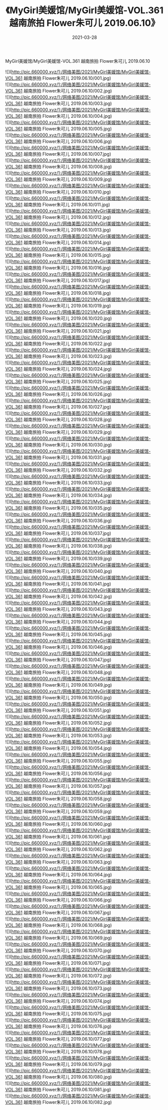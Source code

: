 ﻿---
layout: post
title:  《MyGirl美媛馆/MyGirl美媛馆-VOL.361 越南旅拍 Flower朱可儿 2019.06.10》
date:   2021-03-28
img: http://pic.660000.xyz/1:/网络美图/2021/MyGirl美媛馆/MyGirl美媛馆-VOL.361 越南旅拍 Flower朱可儿 2019.06.10/000.jpg
categories: [美女, 清纯, 唯美]
---

MyGirl美媛馆/MyGirl美媛馆-VOL.361 越南旅拍 Flower朱可儿 2019.06.10

 ![](http://pic.660000.xyz/1:/网络美图/2021/MyGirl美媛馆/MyGirl美媛馆-VOL.361 越南旅拍 Flower朱可儿 2019.06.10/001.jpg) <br>![](http://pic.660000.xyz/1:/网络美图/2021/MyGirl美媛馆/MyGirl美媛馆-VOL.361 越南旅拍 Flower朱可儿 2019.06.10/002.jpg) <br>![](http://pic.660000.xyz/1:/网络美图/2021/MyGirl美媛馆/MyGirl美媛馆-VOL.361 越南旅拍 Flower朱可儿 2019.06.10/003.jpg) <br>![](http://pic.660000.xyz/1:/网络美图/2021/MyGirl美媛馆/MyGirl美媛馆-VOL.361 越南旅拍 Flower朱可儿 2019.06.10/004.jpg) <br>![](http://pic.660000.xyz/1:/网络美图/2021/MyGirl美媛馆/MyGirl美媛馆-VOL.361 越南旅拍 Flower朱可儿 2019.06.10/005.jpg) <br>![](http://pic.660000.xyz/1:/网络美图/2021/MyGirl美媛馆/MyGirl美媛馆-VOL.361 越南旅拍 Flower朱可儿 2019.06.10/006.jpg) <br>![](http://pic.660000.xyz/1:/网络美图/2021/MyGirl美媛馆/MyGirl美媛馆-VOL.361 越南旅拍 Flower朱可儿 2019.06.10/007.jpg) <br>![](http://pic.660000.xyz/1:/网络美图/2021/MyGirl美媛馆/MyGirl美媛馆-VOL.361 越南旅拍 Flower朱可儿 2019.06.10/008.jpg) <br>![](http://pic.660000.xyz/1:/网络美图/2021/MyGirl美媛馆/MyGirl美媛馆-VOL.361 越南旅拍 Flower朱可儿 2019.06.10/009.jpg) <br>![](http://pic.660000.xyz/1:/网络美图/2021/MyGirl美媛馆/MyGirl美媛馆-VOL.361 越南旅拍 Flower朱可儿 2019.06.10/010.jpg) <br>![](http://pic.660000.xyz/1:/网络美图/2021/MyGirl美媛馆/MyGirl美媛馆-VOL.361 越南旅拍 Flower朱可儿 2019.06.10/011.jpg) <br>![](http://pic.660000.xyz/1:/网络美图/2021/MyGirl美媛馆/MyGirl美媛馆-VOL.361 越南旅拍 Flower朱可儿 2019.06.10/012.jpg) <br>![](http://pic.660000.xyz/1:/网络美图/2021/MyGirl美媛馆/MyGirl美媛馆-VOL.361 越南旅拍 Flower朱可儿 2019.06.10/013.jpg) <br>![](http://pic.660000.xyz/1:/网络美图/2021/MyGirl美媛馆/MyGirl美媛馆-VOL.361 越南旅拍 Flower朱可儿 2019.06.10/014.jpg) <br>![](http://pic.660000.xyz/1:/网络美图/2021/MyGirl美媛馆/MyGirl美媛馆-VOL.361 越南旅拍 Flower朱可儿 2019.06.10/015.jpg) <br>![](http://pic.660000.xyz/1:/网络美图/2021/MyGirl美媛馆/MyGirl美媛馆-VOL.361 越南旅拍 Flower朱可儿 2019.06.10/016.jpg) <br>![](http://pic.660000.xyz/1:/网络美图/2021/MyGirl美媛馆/MyGirl美媛馆-VOL.361 越南旅拍 Flower朱可儿 2019.06.10/017.jpg) <br>![](http://pic.660000.xyz/1:/网络美图/2021/MyGirl美媛馆/MyGirl美媛馆-VOL.361 越南旅拍 Flower朱可儿 2019.06.10/018.jpg) <br>![](http://pic.660000.xyz/1:/网络美图/2021/MyGirl美媛馆/MyGirl美媛馆-VOL.361 越南旅拍 Flower朱可儿 2019.06.10/019.jpg) <br>![](http://pic.660000.xyz/1:/网络美图/2021/MyGirl美媛馆/MyGirl美媛馆-VOL.361 越南旅拍 Flower朱可儿 2019.06.10/020.jpg) <br>![](http://pic.660000.xyz/1:/网络美图/2021/MyGirl美媛馆/MyGirl美媛馆-VOL.361 越南旅拍 Flower朱可儿 2019.06.10/021.jpg) <br>![](http://pic.660000.xyz/1:/网络美图/2021/MyGirl美媛馆/MyGirl美媛馆-VOL.361 越南旅拍 Flower朱可儿 2019.06.10/022.jpg) <br>![](http://pic.660000.xyz/1:/网络美图/2021/MyGirl美媛馆/MyGirl美媛馆-VOL.361 越南旅拍 Flower朱可儿 2019.06.10/023.jpg) <br>![](http://pic.660000.xyz/1:/网络美图/2021/MyGirl美媛馆/MyGirl美媛馆-VOL.361 越南旅拍 Flower朱可儿 2019.06.10/024.jpg) <br>![](http://pic.660000.xyz/1:/网络美图/2021/MyGirl美媛馆/MyGirl美媛馆-VOL.361 越南旅拍 Flower朱可儿 2019.06.10/025.jpg) <br>![](http://pic.660000.xyz/1:/网络美图/2021/MyGirl美媛馆/MyGirl美媛馆-VOL.361 越南旅拍 Flower朱可儿 2019.06.10/026.jpg) <br>![](http://pic.660000.xyz/1:/网络美图/2021/MyGirl美媛馆/MyGirl美媛馆-VOL.361 越南旅拍 Flower朱可儿 2019.06.10/027.jpg) <br>![](http://pic.660000.xyz/1:/网络美图/2021/MyGirl美媛馆/MyGirl美媛馆-VOL.361 越南旅拍 Flower朱可儿 2019.06.10/028.jpg) <br>![](http://pic.660000.xyz/1:/网络美图/2021/MyGirl美媛馆/MyGirl美媛馆-VOL.361 越南旅拍 Flower朱可儿 2019.06.10/029.jpg) <br>![](http://pic.660000.xyz/1:/网络美图/2021/MyGirl美媛馆/MyGirl美媛馆-VOL.361 越南旅拍 Flower朱可儿 2019.06.10/030.jpg) <br>![](http://pic.660000.xyz/1:/网络美图/2021/MyGirl美媛馆/MyGirl美媛馆-VOL.361 越南旅拍 Flower朱可儿 2019.06.10/031.jpg) <br>![](http://pic.660000.xyz/1:/网络美图/2021/MyGirl美媛馆/MyGirl美媛馆-VOL.361 越南旅拍 Flower朱可儿 2019.06.10/032.jpg) <br>![](http://pic.660000.xyz/1:/网络美图/2021/MyGirl美媛馆/MyGirl美媛馆-VOL.361 越南旅拍 Flower朱可儿 2019.06.10/033.jpg) <br>![](http://pic.660000.xyz/1:/网络美图/2021/MyGirl美媛馆/MyGirl美媛馆-VOL.361 越南旅拍 Flower朱可儿 2019.06.10/034.jpg) <br>![](http://pic.660000.xyz/1:/网络美图/2021/MyGirl美媛馆/MyGirl美媛馆-VOL.361 越南旅拍 Flower朱可儿 2019.06.10/035.jpg) <br>![](http://pic.660000.xyz/1:/网络美图/2021/MyGirl美媛馆/MyGirl美媛馆-VOL.361 越南旅拍 Flower朱可儿 2019.06.10/036.jpg) <br>![](http://pic.660000.xyz/1:/网络美图/2021/MyGirl美媛馆/MyGirl美媛馆-VOL.361 越南旅拍 Flower朱可儿 2019.06.10/037.jpg) <br>![](http://pic.660000.xyz/1:/网络美图/2021/MyGirl美媛馆/MyGirl美媛馆-VOL.361 越南旅拍 Flower朱可儿 2019.06.10/038.jpg) <br>![](http://pic.660000.xyz/1:/网络美图/2021/MyGirl美媛馆/MyGirl美媛馆-VOL.361 越南旅拍 Flower朱可儿 2019.06.10/039.jpg) <br>![](http://pic.660000.xyz/1:/网络美图/2021/MyGirl美媛馆/MyGirl美媛馆-VOL.361 越南旅拍 Flower朱可儿 2019.06.10/040.jpg) <br>![](http://pic.660000.xyz/1:/网络美图/2021/MyGirl美媛馆/MyGirl美媛馆-VOL.361 越南旅拍 Flower朱可儿 2019.06.10/041.jpg) <br>![](http://pic.660000.xyz/1:/网络美图/2021/MyGirl美媛馆/MyGirl美媛馆-VOL.361 越南旅拍 Flower朱可儿 2019.06.10/042.jpg) <br>![](http://pic.660000.xyz/1:/网络美图/2021/MyGirl美媛馆/MyGirl美媛馆-VOL.361 越南旅拍 Flower朱可儿 2019.06.10/043.jpg) <br>![](http://pic.660000.xyz/1:/网络美图/2021/MyGirl美媛馆/MyGirl美媛馆-VOL.361 越南旅拍 Flower朱可儿 2019.06.10/044.jpg) <br>![](http://pic.660000.xyz/1:/网络美图/2021/MyGirl美媛馆/MyGirl美媛馆-VOL.361 越南旅拍 Flower朱可儿 2019.06.10/045.jpg) <br>![](http://pic.660000.xyz/1:/网络美图/2021/MyGirl美媛馆/MyGirl美媛馆-VOL.361 越南旅拍 Flower朱可儿 2019.06.10/046.jpg) <br>![](http://pic.660000.xyz/1:/网络美图/2021/MyGirl美媛馆/MyGirl美媛馆-VOL.361 越南旅拍 Flower朱可儿 2019.06.10/047.jpg) <br>![](http://pic.660000.xyz/1:/网络美图/2021/MyGirl美媛馆/MyGirl美媛馆-VOL.361 越南旅拍 Flower朱可儿 2019.06.10/048.jpg) <br>![](http://pic.660000.xyz/1:/网络美图/2021/MyGirl美媛馆/MyGirl美媛馆-VOL.361 越南旅拍 Flower朱可儿 2019.06.10/049.jpg) <br>![](http://pic.660000.xyz/1:/网络美图/2021/MyGirl美媛馆/MyGirl美媛馆-VOL.361 越南旅拍 Flower朱可儿 2019.06.10/050.jpg) <br>![](http://pic.660000.xyz/1:/网络美图/2021/MyGirl美媛馆/MyGirl美媛馆-VOL.361 越南旅拍 Flower朱可儿 2019.06.10/051.jpg) <br>![](http://pic.660000.xyz/1:/网络美图/2021/MyGirl美媛馆/MyGirl美媛馆-VOL.361 越南旅拍 Flower朱可儿 2019.06.10/052.jpg) <br>![](http://pic.660000.xyz/1:/网络美图/2021/MyGirl美媛馆/MyGirl美媛馆-VOL.361 越南旅拍 Flower朱可儿 2019.06.10/053.jpg) <br>![](http://pic.660000.xyz/1:/网络美图/2021/MyGirl美媛馆/MyGirl美媛馆-VOL.361 越南旅拍 Flower朱可儿 2019.06.10/054.jpg) <br>![](http://pic.660000.xyz/1:/网络美图/2021/MyGirl美媛馆/MyGirl美媛馆-VOL.361 越南旅拍 Flower朱可儿 2019.06.10/055.jpg) <br>![](http://pic.660000.xyz/1:/网络美图/2021/MyGirl美媛馆/MyGirl美媛馆-VOL.361 越南旅拍 Flower朱可儿 2019.06.10/056.jpg) <br>![](http://pic.660000.xyz/1:/网络美图/2021/MyGirl美媛馆/MyGirl美媛馆-VOL.361 越南旅拍 Flower朱可儿 2019.06.10/057.jpg) <br>![](http://pic.660000.xyz/1:/网络美图/2021/MyGirl美媛馆/MyGirl美媛馆-VOL.361 越南旅拍 Flower朱可儿 2019.06.10/058.jpg) <br>![](http://pic.660000.xyz/1:/网络美图/2021/MyGirl美媛馆/MyGirl美媛馆-VOL.361 越南旅拍 Flower朱可儿 2019.06.10/059.jpg) <br>![](http://pic.660000.xyz/1:/网络美图/2021/MyGirl美媛馆/MyGirl美媛馆-VOL.361 越南旅拍 Flower朱可儿 2019.06.10/060.jpg) <br>![](http://pic.660000.xyz/1:/网络美图/2021/MyGirl美媛馆/MyGirl美媛馆-VOL.361 越南旅拍 Flower朱可儿 2019.06.10/061.jpg) <br>![](http://pic.660000.xyz/1:/网络美图/2021/MyGirl美媛馆/MyGirl美媛馆-VOL.361 越南旅拍 Flower朱可儿 2019.06.10/062.jpg) <br>![](http://pic.660000.xyz/1:/网络美图/2021/MyGirl美媛馆/MyGirl美媛馆-VOL.361 越南旅拍 Flower朱可儿 2019.06.10/063.jpg) <br>![](http://pic.660000.xyz/1:/网络美图/2021/MyGirl美媛馆/MyGirl美媛馆-VOL.361 越南旅拍 Flower朱可儿 2019.06.10/064.jpg) <br>![](http://pic.660000.xyz/1:/网络美图/2021/MyGirl美媛馆/MyGirl美媛馆-VOL.361 越南旅拍 Flower朱可儿 2019.06.10/065.jpg) <br>![](http://pic.660000.xyz/1:/网络美图/2021/MyGirl美媛馆/MyGirl美媛馆-VOL.361 越南旅拍 Flower朱可儿 2019.06.10/066.jpg) <br>![](http://pic.660000.xyz/1:/网络美图/2021/MyGirl美媛馆/MyGirl美媛馆-VOL.361 越南旅拍 Flower朱可儿 2019.06.10/067.jpg) <br>![](http://pic.660000.xyz/1:/网络美图/2021/MyGirl美媛馆/MyGirl美媛馆-VOL.361 越南旅拍 Flower朱可儿 2019.06.10/068.jpg) <br>![](http://pic.660000.xyz/1:/网络美图/2021/MyGirl美媛馆/MyGirl美媛馆-VOL.361 越南旅拍 Flower朱可儿 2019.06.10/069.jpg) <br>![](http://pic.660000.xyz/1:/网络美图/2021/MyGirl美媛馆/MyGirl美媛馆-VOL.361 越南旅拍 Flower朱可儿 2019.06.10/070.jpg) <br>![](http://pic.660000.xyz/1:/网络美图/2021/MyGirl美媛馆/MyGirl美媛馆-VOL.361 越南旅拍 Flower朱可儿 2019.06.10/071.jpg) <br>![](http://pic.660000.xyz/1:/网络美图/2021/MyGirl美媛馆/MyGirl美媛馆-VOL.361 越南旅拍 Flower朱可儿 2019.06.10/072.jpg) <br>![](http://pic.660000.xyz/1:/网络美图/2021/MyGirl美媛馆/MyGirl美媛馆-VOL.361 越南旅拍 Flower朱可儿 2019.06.10/073.jpg) <br>![](http://pic.660000.xyz/1:/网络美图/2021/MyGirl美媛馆/MyGirl美媛馆-VOL.361 越南旅拍 Flower朱可儿 2019.06.10/074.jpg) <br>![](http://pic.660000.xyz/1:/网络美图/2021/MyGirl美媛馆/MyGirl美媛馆-VOL.361 越南旅拍 Flower朱可儿 2019.06.10/075.jpg) <br>![](http://pic.660000.xyz/1:/网络美图/2021/MyGirl美媛馆/MyGirl美媛馆-VOL.361 越南旅拍 Flower朱可儿 2019.06.10/076.jpg) <br>![](http://pic.660000.xyz/1:/网络美图/2021/MyGirl美媛馆/MyGirl美媛馆-VOL.361 越南旅拍 Flower朱可儿 2019.06.10/077.jpg) <br>![](http://pic.660000.xyz/1:/网络美图/2021/MyGirl美媛馆/MyGirl美媛馆-VOL.361 越南旅拍 Flower朱可儿 2019.06.10/078.jpg) <br>![](http://pic.660000.xyz/1:/网络美图/2021/MyGirl美媛馆/MyGirl美媛馆-VOL.361 越南旅拍 Flower朱可儿 2019.06.10/079.jpg) <br>![](http://pic.660000.xyz/1:/网络美图/2021/MyGirl美媛馆/MyGirl美媛馆-VOL.361 越南旅拍 Flower朱可儿 2019.06.10/080.jpg) <br>![](http://pic.660000.xyz/1:/网络美图/2021/MyGirl美媛馆/MyGirl美媛馆-VOL.361 越南旅拍 Flower朱可儿 2019.06.10/081.jpg) <br>![](http://pic.660000.xyz/1:/网络美图/2021/MyGirl美媛馆/MyGirl美媛馆-VOL.361 越南旅拍 Flower朱可儿 2019.06.10/082.jpg) <br>